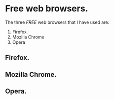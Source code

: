 # Free web browsers.

The three *FREE* web browsers that I have used are:

1. Firefox
1. Mozilla Chrome
3. Opera

## Firefox.


## Mozilla Chrome.

## Opera.
